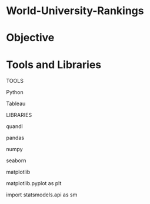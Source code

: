 # World-University-Rankings

# Objective

# Tools and Libraries
TOOLS

Python

Tableau

LIBRARIES

  quandl

  pandas 

  numpy 

  seaborn 

  matplotlib

  matplotlib.pyplot as plt

  import statsmodels.api as sm
  
